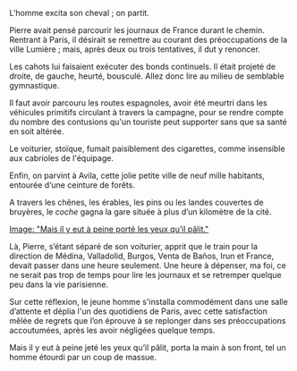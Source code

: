L’homme excita son cheval ; on partit.

Pierre avait pensé parcourir les journaux de France durant le chemin. Rentrant à Paris, il désirait se remettre au courant des préoccupations de
la ville Lumière ; mais, après deux ou trois tentatives, il dut y renoncer.

Les cahots lui faisaient exécuter des bonds continuels. Il était projeté
de droite, de gauche, heurté, bousculé. Allez donc lire au milieu de semblable gymnastique.

Il faut avoir parcouru les routes espagnoles, avoir été meurtri dans les véhicules primitifs circulant à travers la campagne, pour se rendre compte du nombre des contusions qu'un touriste peut supporter sans que sa santé en soit altérée.

Le voiturier, stoïque, fumait paisiblement des cigarettes, comme insensible aux cabrioles de l'équipage.

Enfin, on parvint à Avila, cette jolie petite ville de neuf mille habitants, entourée d‘une ceinture de forêts.

A travers les chênes, les érables, les pins ou les landes couvertes de
bruyères, le _coche_ gagna la gare située à plus d’un kilomètre de la cité.

[Image: "Mais il y eut à peine porté les yeux qu’il pâlit."](../images/1-page-046.JPG)

Là, Pierre, s’étant séparé de son voiturier, apprit que le train pour la direction de Médina, Valladolid, Burgos, Venta de Baños, Irun et France, devait passer dans une heure seulement. Une heure à dépenser, ma foi, ce ne serait pas trop de temps pour lire les journaux et se retremper quelque peu dans la vie parisienne.

Sur cette réflexion, le jeune homme s'installa commodément dans une
salle d’attente et déplia l'un des quotidiens de Paris, avec cette satisfaction mêlée de regrets que l’on éprouve à se replonger dans ses préoccupations accoutumées, après les avoir négligées quelque temps.

Mais il y eut à peine jeté les yeux qu’il pâlit, porta la main à son front,
tel un homme étourdi par un coup de massue.
